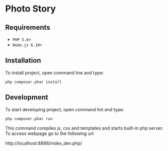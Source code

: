 # Photo Story

## Requirements
- `PHP 5.6+`
- `Node.js 6.10+`

## Installation
To install project, open command line and type:

`php composer.phar install`


## Development
To start developing project, open command lint and type:

`php composer.phar run`

This command compiles js, css and templates and starts built-in php server. To access webpage go to the following url:

http://localhost:8888/index_dev.php/
